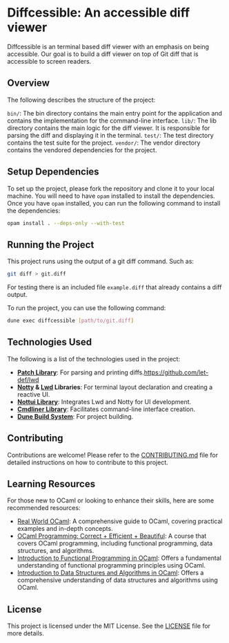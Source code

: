 # Diffcessible: An accessible diff viewer

Diffcessible is an terminal based diff viewer with an emphasis on being accessible. Our goal is to build a diff viewer on top of Git diff that is accessible to screen readers.

## Overview

The following describes the structure of the project:

`bin/`: The bin directory contains the main entry point for the application and contains the implementation for the command-line interface.
`lib/`: The lib directory contains the main logic for the diff viewer. It is responsible for parsing the diff and displaying it in the terminal.
`test/`: The test directory contains the test suite for the project.
`vendor/`: The vendor directory contains the vendored dependencies for the project.

## Setup Dependencies

To set up the project, please fork the repository and clone it to your local machine. You will need to have `opam` installed to install the dependencies. Once you have `opam` installed, you can run the following command to install the dependencies:

```bash
opam install . --deps-only --with-test
```

## Running the Project

This project runs using the output of a git diff command. Such as:
```bash
git diff > git.diff
```

For testing there is an included file `example.diff` that already contains a diff output.

To run the project, you can use the following command:

```bash
dune exec diffcessible [path/to/git.diff]
```

## Technologies Used

The following is a list of the technologies used in the project:

- [**Patch Library**](https://github.com/hannesm/patch): For parsing and printing diffs.https://github.com/let-def/lwd
- **[Notty](https://github.com/pqwy/notty/) & [Lwd](https://github.com/let-def/lwd) Libraries**: For terminal layout declaration and creating a reactive UI.
- **[Nottui Library](https://github.com/let-def/lwd/tree/master/lib/nottui)**: Integrates Lwd and Notty for UI development.
- **[Cmdliner Library](https://github.com/dbuenzli/cmdliner)**: Facilitates command-line interface creation.
- **[Dune Build System](https://github.com/ocaml/dune)**: For project building.

## Contributing

Contributions are welcome! Please refer to the [CONTRIBUTING.md](CONTRIBUTING.md) file for detailed instructions on how to contribute to this project.

## Learning Resources

For those new to OCaml or looking to enhance their skills, here are some recommended resources:

- [Real World OCaml](https://dev.realworldocaml.org/toc.html): A comprehensive guide to OCaml, covering practical examples and in-depth concepts.
- [OCaml Programming: Correct + Efficient + Beautiful](https://www.cs.cornell.edu/courses/cs3110/2022sp/): A course that covers OCaml programming, including functional programming, data structures, and algorithms.
- [Introduction to Functional Programming in OCaml](https://delimited-continuation.github.io/YSC1212/2022-2023_Sem2/index.html): Offers a fundamental understanding of functional programming principles using OCaml.
- [Introduction to Data Structures and Algorithms in OCaml](https://ilyasergey.net/YSC2229/): Offers a comprehensive understanding of data structures and algorithms using OCaml.

## License

This project is licensed under the MIT License. See the [LICENSE](LICENSE) file for more details.
